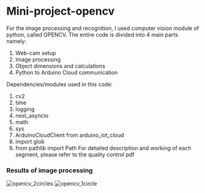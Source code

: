 # Mini-project-opencv
For the image processing and recognition, I used computer vision module of python, called OPENCV. The entire code is divided into 4 main parts namely:
1.	Web-cam setup
2.	Image processing
3.	Object dimensions and calculations
4.	Python to Arduino Cloud communication

Dependencies/modules used in this code:
1.	cv2
2.	time
3.	logging
4.	nest_asyncio
5.	math
6.	sys
7.	ArduinoCloudClient from arduino_iot_cloud
8.	import glob
9.	from pathlib import Path
For detailed description and working of each segment, please refer to the quality control pdf
### Results of image processing

![opencv_2circles](https://github.com/Datas08/Mini-project-opencv/assets/140479274/65a1fcc5-4f08-4d47-9f73-597b4669cc8e)
![opencv_1circle](https://github.com/Datas08/Mini-project-opencv/assets/140479274/eb2fb6fc-0911-4a49-9977-5f6527bf9c3e)
